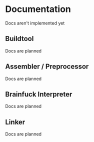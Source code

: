 # Documentation

Docs aren't implemented yet

## Buildtool

Docs are planned

## Assembler / Preprocessor

Docs are planned

## Brainfuck Interpreter

Docs are planned

## Linker

Docs are planned
